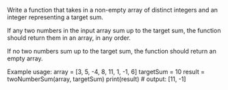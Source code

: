   Write a function that takes in a non-empty array of distinct integers and an
  integer representing a target sum.

  If any two numbers in the input array sum up to the target sum, the function
  should return them in an array, in any order.

  If no two numbers sum up to the target sum, the function should return
  an empty array.

  Example usage:
  array = [3, 5, -4, 8, 11, 1, -1, 6]
  targetSum = 10
  result = twoNumberSum(array, targetSum)
  print(result)  # output: [11, -1]